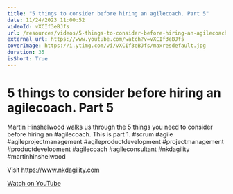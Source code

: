```yaml
---
title: "5 things to consider before hiring an agilecoach. Part 5"
date: 11/24/2023 11:00:52
videoId: vXCIf3eBJfs
url: /resources/videos/5-things-to-consider-before-hiring-an-agilecoach.-part-5
external_url: https://www.youtube.com/watch?v=vXCIf3eBJfs
coverImage: https://i.ytimg.com/vi/vXCIf3eBJfs/maxresdefault.jpg
duration: 35
isShort: True
---
```


# 5 things to consider before hiring an agilecoach. Part 5

Martin Hinshelwood walks us through the 5 things you need to consider before hiring an #agilecoach. This is part 1. #scrum #agile #agileprojectmanagement #agileproductdevelopment #projectmanagement #productdevelopment #agilecoach #agileconsultant #nkdagility #martinhinshelwood

Visit https://www.nkdagility.com

[Watch on YouTube](https://www.youtube.com/watch?v=vXCIf3eBJfs)
